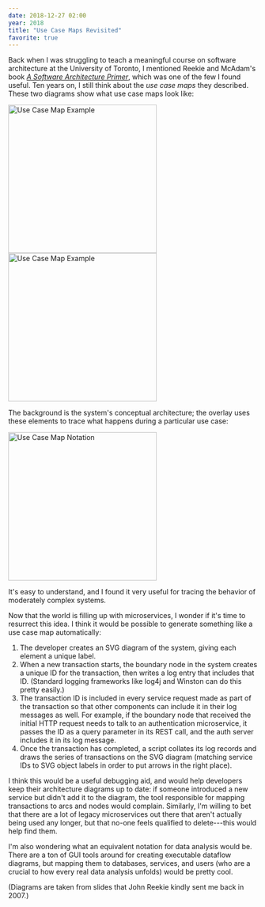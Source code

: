 ```yaml
---
date: 2018-12-27 02:00
year: 2018
title: "Use Case Maps Revisited"
favorite: true
---
```


Back when I was struggling to teach a meaningful course on software architecture at the University of Toronto,
I mentioned Reekie and McAdam's book *[A Software Architecture Primer](http://www.amazon.com/Software-Architecture-Primer-John-Reekie/dp/0646458418/)*,
which was one of the few I found useful.
Ten years on,
I still think about the *use case maps* they described.
These two diagrams show what use case maps look like:

<div class="row">
  <div class="col-md-6">
    <img src="{{ '/files/2018/12/use-case-maps-b.png' | relative_url }}" alt="Use Case Map Example" width="300" />
  </div>
  <div class="col-md-6">
    <img src="{{ '/files/2018/12/use-case-maps-c.png' | relative_url }}" alt="Use Case Map Example" width="300" />
  </div>
</div>

The background is the system's conceptual architecture;
the overlay uses these elements to trace what happens during a particular use case:

<img src="{{ '/files/2018/12/use-case-maps-a.png' | relative_url }}" alt="Use Case Map Notation" width="300" />

It's easy to understand,
and I found it very useful for tracing the behavior of moderately complex systems.

Now that the world is filling up with microservices,
I wonder if it's time to resurrect this idea.
I think it would be possible to generate something like a use case map automatically:

1.  The developer creates an SVG diagram of the system,
    giving each element a unique label.
2.  When a new transaction starts,
    the boundary node in the system creates a unique ID for the transaction,
    then writes a log entry that includes that ID.
    (Standard logging frameworks like log4j and Winston can do this pretty easily.)
3.  The transaction ID is included in every service request made as part of the transaction
    so that other components can include it in their log messages as well.
    For example,
    if the boundary node that received the initial HTTP request needs to talk to an authentication microservice,
    it passes the ID as a query parameter in its REST call,
    and the auth server includes it in its log message.
4.  Once the transaction has completed,
    a script collates its log records and draws the series of transactions on the SVG diagram
    (matching service IDs to SVG object labels in order to put arrows in the right place).

I think this would be a useful debugging aid,
and would help developers keep their architecture diagrams up to date:
if someone introduced a new service but didn't add it to the diagram,
the tool responsible for mapping transactions to arcs and nodes would complain.
Similarly,
I'm willing to bet that there are a lot of legacy microservices out there
that aren't actually being used any longer,
but that no-one feels qualified to delete---this would help find them.

I'm also wondering what an equivalent notation for data analysis would be.
There are a ton of GUI tools around for creating executable dataflow diagrams,
but mapping them to databases, services, and users
(who are a crucial to how every real data analysis unfolds)
would be pretty cool.

(Diagrams are taken from slides that John Reekie kindly sent me back in 2007.)
